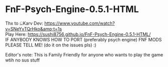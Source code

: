 # FnF-Psych-Engine-0.5.1-HTML
Thx to ඞKarv Dev: https://www.youtube.com/watch?v=SNeYvTQrHko&amp;t=1s <br>
Play Here: https://sushi8756.github.io/FnF-Psych-Engine-0.5.1-HTML/
<br>
IF ANYBODY KNOWS HOW TO PORT (preferably psych engine) FNF MODS PLEASE TELL ME! (do it on the issues pls) :)

Editor's note:
This is Family Friendly for anyone who wants to play the game wtih no sus stuff
